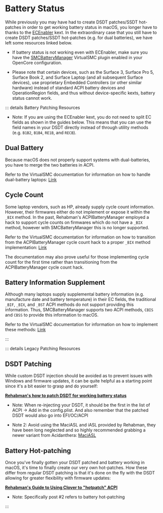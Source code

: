 # Battery Status

While previously you may have had to create DSDT patches/SSDT hot-patches in order to get working battery status in macOS, you longer have to thanks to the [ECEnabler](https://github.com/1Revenger1/ECEnabler/releases/latest) kext. In the extraordinary case that you still have to create DSDT patches/SSDT hot-patches (e.g. for dual batteries), we have left some resources linked below.

* If battery status is not working even with ECEnabler, make sure you have the [SMCBatteryManager](https://github.com/Acidanthera/VirtualSMC/releases/latest) VirtualSMC plugin enabled in your OpenCore configuration.

* Please note that certain devices, such as the Surface 3, Surface Pro 5, Surface Book 2, and Surface Laptop (and all subsequent Surface devices), use proprietary Embedded Controllers (or other similar hardware) instead of standard ACPI battery devices and OperationRegion fields, and thus without device-specific kexts, battery status cannot work.

::: details Battery Patching Resources

* Note: If you are using the ECEnabler kext, you do not need to split EC fields as shown in the guides below. This means that you can use the field names in your DSDT directly instead of through utility methods (e.g. `B1B2`, `B1B4`, `RE1B`, and `RECB`).

## Dual Battery

Because macOS does not properly support systems with dual-batteries, you have to merge the two batteries in ACPI.

Refer to the VirtualSMC documentation for information on how to handle dual-battery laptops: [Link](https://github.com/acidanthera/VirtualSMC/blob/master/Docs/Dual%20Battery%20Support.md)

## Cycle Count

Some laptop vendors, such as HP, already supply cycle count information. However, their firmwares either do not implement or expose it within the `_BIX` method. In the past, Rehabman's ACPIBatteryManager employed a hack to support cycle counts on firmwares which do not have a `_BIX` method, however with SMCBatteryManager this is no longer supported.

Refer to the VirtualSMC documentation for information on how to transition from the ACPIBatteryManager cycle count hack to a proper `_BIX` method implementation: [Link](https://github.com/acidanthera/VirtualSMC/blob/master/Docs/Transition%20from%20zprood%27s%20cycle%20count%20hack.md)

The documentation may also prove useful for those implementing cycle count for the first time rather than transitioning from the ACPIBatteryManager cycle count hack.

## Battery Information Supplement

Although many laptops supply supplemental battery information (e.g. manufacture date and battery temperature) in their EC fields, the traditional `_BIF`, `_BIX`, and `_BST` ACPI methods do not support providing this information. Thus, SMCBatteryManager supports two ACPI methods, `CBIS` and `CBSS` to provide this information to macOS.

Refer to the VirtualSMC documentation for information on how to implement these methods: [Link](https://github.com/acidanthera/VirtualSMC/blob/master/Docs/Battery%20Information%20Supplement.md)

:::

::: details Legacy Patching Resources

## DSDT Patching

While custom DSDT injection should be avoided as to prevent issues with Windows and firmware updates, it can be quite helpful as a starting point since it's a bit easier to grasp and do yourself:

**[Rehabman's how to patch DSDT for working battery status](https://www.tonymacx86.com/threads/guide-how-to-patch-dsdt-for-working-battery-status.116102/)**

* Note: When re-injecting your DSDT, it should be the first in the list of ACPI -> Add in the config.plist. And also remember that the patched DSDT would also go into EFI/OC/ACPI

* Note 2: Avoid using the MaciASL and iASL provided by Rehabman, they have been long neglected and so highly recommended grabbing a newer variant from Acidanthera: [MaciASL](https://github.com/acidanthera/MaciASL/releases)

## Battery Hot-patching

Once you've finally gotten your DSDT patched and battery working in macOS, it's time to finally create our very own hot-patches. How these differ from regular DSDT patching is that it's done on the fly with the DSDT allowing for greater flexibility with firmware updates:

**[Rehabman's Guide to Using Clover to "hotpatch" ACPI](https://www.tonymacx86.com/threads/guide-using-clover-to-hotpatch-acpi.200137/)**

* Note: Specifically post #2 refers to battery hot-patching

:::
